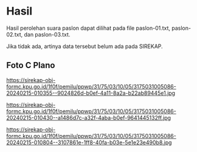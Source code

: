 # Hasil

Hasil perolehan suara paslon dapat dilihat pada file paslon-01.txt, paslon-02.txt, dan paslon-03.txt.

Jika tidak ada, artinya data tersebut belum ada pada SIREKAP.

## Foto C Plano

https://sirekap-obj-formc.kpu.go.id/1f0f/pemilu/ppwp/31/75/03/10/05/3175031005086-20240215-010355--9024826d-b0ef-4a11-8a2a-b22ab89445e1.jpg

https://sirekap-obj-formc.kpu.go.id/1f0f/pemilu/ppwp/31/75/03/10/05/3175031005086-20240215-010430--a1486d7c-a32f-4aba-b0ef-9641445132ff.jpg

https://sirekap-obj-formc.kpu.go.id/1f0f/pemilu/ppwp/31/75/03/10/05/3175031005086-20240215-010804--3107861e-1ff8-40fa-b03e-5e1e23e490b8.jpg
